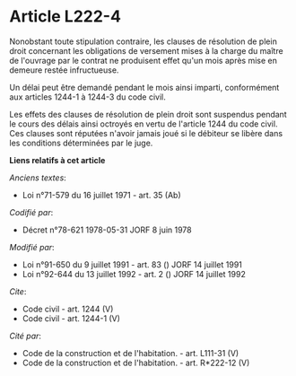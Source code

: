 # Article L222-4

Nonobstant toute stipulation contraire, les clauses de résolution de plein droit concernant les obligations de versement
mises à la charge du maître de l'ouvrage par le contrat ne produisent effet qu'un mois après mise en demeure restée
infructueuse. 

Un délai peut être demandé pendant le mois ainsi imparti, conformément aux articles 1244-1 à 1244-3 du code civil. 

Les effets des clauses de résolution de plein droit sont suspendus pendant le cours des délais ainsi octroyés en vertu de
l'article 1244 du code civil. Ces clauses sont réputées n'avoir jamais joué si le débiteur se libère dans les conditions
déterminées par le juge.

**Liens relatifs à cet article**

_Anciens textes_:

  - Loi n°71-579 du 16 juillet 1971 - art. 35 (Ab)

_Codifié par_:

  - Décret n°78-621 1978-05-31 JORF 8 juin 1978

_Modifié par_:

  - Loi n°91-650 du 9 juillet 1991 - art. 83 () JORF 14 juillet 1991
  - Loi n°92-644 du 13 juillet 1992 - art. 2 () JORF 14 juillet 1992

_Cite_:

  - Code civil - art. 1244 (V)
  - Code civil - art. 1244-1 (V)

_Cité par_:

  - Code de la construction et de l'habitation. - art. L111-31 (V)
  - Code de la construction et de l'habitation. - art. R*222-12 (V)
